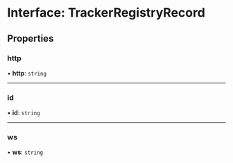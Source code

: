 # Interface: TrackerRegistryRecord

## Properties

### http

• **http**: `string`

___

### id

• **id**: `string`

___

### ws

• **ws**: `string`
